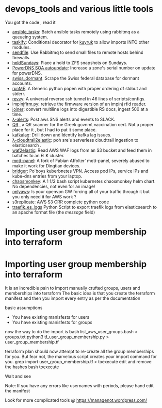 # devops_tools and various little tools



You got the code , read it

 
* [ansible_tasks](ansible_tasks.py): Batch ansible tasks remotely using rabbitmq as a queueing system.
* [taskify](taskify.py): Conditional decorator for [kuyruk](https://kuyruk.readthedocs.io/en/latest/) to allow imports INTO other modules.
* [sendfile](sendfile.py): Use Rabbitmq to send small files to remote hosts behind firewalls.
* [holdSundays](holdSundays.bash):	Place a hold to ZFS snapshots on Sundays.
* [PowerDNS SOA autoupdate](powerdns_SOA_Autoupdate.psql): Increase a zone's serial number on update for powerDNS.
* [swiss_dormant](swiss_dormant.pl):	Scrape the Swiss federal database for dormant accounts.
* [runME](runme.py): A Generic python popen with proper ordering of stdout and stderr.
* [revvy](revvy/): A universal reverse ssh tunnel in 46 lines of scripts/configs.
* [impinjfirm.py](impinjfirm.py): retrieve the firmware version of an impinj rfid reader.
* [joiner](joiner.py): convert multiline logs into digestible RS docs, ingest 500 at a time.
* [λ-alerts](lambda_function.py): Post aws SNS alerts and events to SLACK.
* [QR](read_qr.py) , a QR scanner for the Greek govnmt vaccination cert. Not a proper place for it , but I had to put it some place.
* [kafkalag](kafkalag.sh): Drill down and Identify kafka lag issues.
* [λ-cloudtrail2elastic](lambda_cloudtrail2elastic):  poh sre's serverless cloudtrail ingestion to elasticsearch .
* [waf2elastic](waf2elastic.py): Read AWS WAF logs from an S3 bucket and feed them in batches to an ELK cluster.
* [mqtt-panel](mqtt-panel/): A fork of  Fabian Affolter' mqtt-panel, severely abused to make it work for Dingtian devices.
* [bridger](bridger.sh): Po'boys kuberbnetes VPN. Access pod IPs, service IPs and kube-dns entries from your laptop.
* [chaosmonkey](chaosmonkey/): A 1 1/2 bash script kubernetes chaosmonkey helm chart. No dependencies, not even for an image!
* [onlyaws](onlyaws.sh): Is your openvpn GW forcing all of your traffic through it but you only need it for AWS work ?
* [s3replicate](s3crr.py): AWS S3 CRR complete python code
* [traefik_es_logs](traefik_es_logs.py) Python Script to export traefik logs from elasticsearch to an apache format file (the _message_ field)
  

# Importing user group membership into terraform


# Importing user group membership into terraform

It is an incredible pain to import manually crufted groups, users and memberships into terraform
The basic idea is that you create the terraform manifest and then you import every entry as per the documentation

basic assumptions
* You have existing manisfests for users
* You have existing manisfests for groups

now the way to do the import is 
  bash list_aws_user_groups.bash > groups.txt
  python3 tf_user_group_membership.py > user_group_membership.tf

  terraform plan 
should now attempt to re-create all the group memberships for you. But fear not, the marvelous script creates your import command for you.
  grep import user_group_membership.tf > toexecute
  edit and remove the hashes
  bash toexecute

Wait and see



Note:
  If you have any errors like usernames with periods, please hand edit the manifest

Look for more complicated tools @ https://managenot.wordpress.com/
